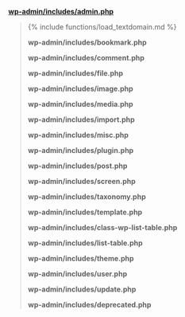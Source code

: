 <p><b><a href="https://developer.wordpress.org/reference/files/wp-admin/includes/admin.php/">wp-admin/includes/admin.php</a></b></p>

<blockquote>

{% include functions/load_textdomain.md %}

**wp-admin/includes/bookmark.php**

**wp-admin/includes/comment.php**

**wp-admin/includes/file.php**

**wp-admin/includes/image.php**

**wp-admin/includes/media.php**

**wp-admin/includes/import.php**

**wp-admin/includes/misc.php**

**wp-admin/includes/plugin.php**

**wp-admin/includes/post.php**

**wp-admin/includes/screen.php**

**wp-admin/includes/taxonomy.php**

**wp-admin/includes/template.php**

**wp-admin/includes/class-wp-list-table.php**

**wp-admin/includes/list-table.php**

**wp-admin/includes/theme.php**

**wp-admin/includes/user.php**

**wp-admin/includes/update.php**

**wp-admin/includes/deprecated.php**

</blockquote>